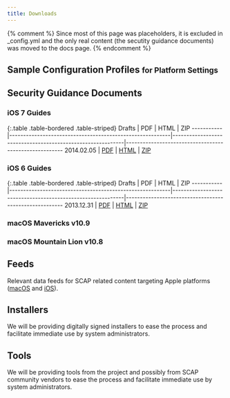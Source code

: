 ```yaml
---
title: Downloads
---
```


{% comment %}
Since most of this page was placeholders, it is excluded in _config.yml and
the only real content (the secutity guidance documents) was moved to the
docs page.
{% endcomment %}

## Sample Configuration Profiles <small>for Platform Settings</small>


## Security Guidance Documents

### iOS 7 Guides

{:.table .table-bordered .table-striped}
Drafts     | PDF                                                      | HTML                                                       | ZIP
-----------|----------------------------------------------------------|------------------------------------------------------------|-------------------------------------------------------
2014.02.05 | [PDF](../files/docs/ios7/drafts/20140205/ios7-guide.pdf) | [HTML](../files/docs/ios7/drafts/20140205/ios7-guide.html) | [ZIP](../files/docs/ios7/drafts/20140205/20140205.zip)

### iOS 6 Guides

{:.table .table-bordered .table-striped}
Drafts     | PDF                                                      | HTML                                                       | ZIP
-----------|----------------------------------------------------------|------------------------------------------------------------|-------------------------------------------------------
2013.12.31 | [PDF](../files/docs/ios6/drafts/20131231/ios6-guide.pdf) | [HTML](../files/docs/ios6/drafts/20131231/ios6-guide.html) | [ZIP](../files/docs/ios6/drafts/20131231/20131231.zip)

### macOS Mavericks v10.9

### macOS Mountain Lion v10.8


## Feeds

Relevant data feeds for SCAP related content targeting Apple platforms ([macOS](http://www.apple.com/macos/) and [iOS](http://www.apple.com/ios/)).


## Installers

We will be providing digitally signed installers to ease the process and facilitate immediate use by system administrators.


## Tools

We will be providing tools from the project and possibly from SCAP community vendors to ease the process and facilitate immediate use by system administrators.

